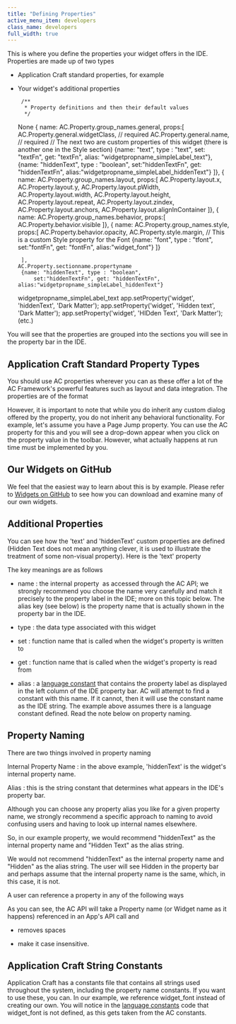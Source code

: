 ```yaml
---
title: "Defining Properties"
active_menu_item: developers
class_name: developers
full_width: true
---
```



This is where you define the properties your widget offers in the IDE. Properties are made up of two types

 - Application Craft standard properties, for example

 - Your widget's additional properties

        /**
         * Property definitions and then their default values 
         */
    None
            { name: AC.Property.group_names.general, props:[
                AC.Property.general.widgetClass,  // required
                AC.Property.general.name,         // required
                // The next two are custom properties of this widget (there is another one in the Style section)
                {name: "text", type : "text",
                    set: "textFn", get: "textFn", alias: "widgetpropname_simpleLabel_text"},
                {name: "hiddenText", type : "boolean", 
                    set:"hiddenTextFn", get: "hiddenTextFn", alias:"widgetpropname_simpleLabel_hiddenText"}
            ]},
            { name: AC.Property.group_names.layout, props:[
                AC.Property.layout.x,
                AC.Property.layout.y,
                AC.Property.layout.pWidth,
                AC.Property.layout.width,
                AC.Property.layout.height,
                AC.Property.layout.repeat,
                AC.Property.layout.zindex,
                AC.Property.layout.anchors,
                AC.Property.layout.alignInContainer
            ]},
            { name: AC.Property.group_names.behavior, props:[
                AC.Property.behavior.visible
            ]},
            { name: AC.Property.group_names.style, props:[
                AC.Property.behavior.opacity,
                AC.Property.style.margin,
                // This is a custom Style property for the Font
                {name: "font", type : "tfont", 
                  set:"fontFn", get: "fontFn", alias:"widget_font"}
            ]}
     
        ],
       AC.Property.sectionname.propertyname
        {name: "hiddenText", type : "boolean", 
            set:"hiddenTextFn", get: "hiddenTextFn", alias:"widgetpropname_simpleLabel_hiddenText"}
     
    widgetpropname_simpleLabel_text
    app.setProperty('widget', 'hiddenText', 'Dark Matter');
    app.setProperty('widget', 'Hidden text', 'Dark Matter');
    app.setProperty('widget', 'HIDden Text', 'Dark Matter');
    (etc.)
   

You will see that the properties are grouped into the sections you will see in the property bar in the IDE.

## Application Craft Standard Property Types

You should use AC properties wherever you can as these offer a lot of the AC Framework's powerful features such as layout and data integration. The properties are of the format

However, it is important to note that while you do inherit any custom dialog offered by the property, you do not inherit any behavioral functionality. For example, let's assume you have a Page Jump property. You can use the AC property for this and you will see a drop-down appear when you click on the property value in the toolbar. However, what actually happens at run time must be implemented by you.

## Our Widgets on GitHub

We feel that the easiest way to learn about this is by example. Please refer to [Widgets on GitHub](/developers/user-guide/adding-widgets-and-api-methods/adding-your-own-widgets-to-application-craft/widgets-on-github) to see how you can download and examine many of our own widgets.

## Additional Properties

You can see how the 'text' and 'hiddenText' custom properties are defined (Hidden Text does not mean anything clever, it is used to illustrate the treatment of some non-visual property). Here is the 'text' property

The key meanings are as follows

 - name : the internal property  as accessed through the AC API; we strongly recommend you choose the name very carefully and match it precisely to the property label in the IDE; more on this topic below. The alias key (see below) is the property name that is actually shown in the property bar in the IDE.

 - type : the data type associated with this widget

 - set : function name that is called when the widget's property is written to

 - get : function name that is called when the widget's property is read from

 - alias : a [language constant](/developers/user-guide/adding-widgets-and-api-methods/adding-your-own-widgets-to-application-craft/anatomy-of-a-basic-widget/language-constants) that contains the property label as displayed in the left column of the IDE property bar. AC will attempt to find a constant with this name. If it cannot, then it will use the constant name as the IDE string. The example above assumes there is a language constant defined. Read the note below on property naming.

## Property Naming

There are two things involved in property naming

Internal Property Name : in the above example, 'hiddenText' is the widget's internal property name.

Alias : this is the string constant that determines what appears in the IDE's property bar.

Although you can choose any property alias you like for a given property name, we strongly recommend a specific approach to naming to avoid confusing users and having to look up internal names elsewhere.

So, in our example property, we would recommend "hiddenText" as the internal property name and "Hidden Text" as the alias string.

We would not recommend "hiddenText" as the internal property name and "Hidden" as the alias string. The user will see Hidden in the property bar and perhaps assume that the internal property name is the same, which, in this case, it is not.

A user can reference a property in any of the following ways

As you can see, the AC API will take a Property name (or Widget name as it happens) referenced in an App's API call and

 - removes spaces

 - make it case insensitive.

## Application Craft String Constants

Application Craft has a constants file that contains all strings used throughout the system, including the property name constants. If you want to use these, you can. In our example, we reference widget\_font instead of creating our own. You will notice in the [language constants](/developers/user-guide/adding-widgets-and-api-methods/adding-your-own-widgets-to-application-craft/anatomy-of-a-basic-widget/language-constants) code that widget\_font is not defined, as this gets taken from the AC constants.

